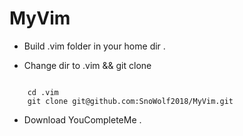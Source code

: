 # MyVim
-  Build .vim folder in your home dir .  

-  Change dir to .vim && git clone  
<pre><code>
    cd .vim     
    git clone git@github.com:SnoWolf2018/MyVim.git
</code></pre>

-  Download YouCompleteMe .   
